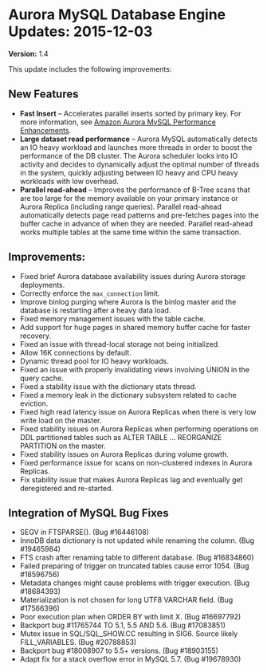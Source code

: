 # Aurora MySQL Database Engine Updates: 2015\-12\-03<a name="AuroraMySQL.Updates.20151203"></a>

**Version:** 1\.4

This update includes the following improvements:

## New Features<a name="AuroraMySQL.Updates.20151203.New"></a>
+ **Fast Insert** – Accelerates parallel inserts sorted by primary key\. For more information, see [Amazon Aurora MySQL Performance Enhancements](Aurora.AuroraMySQL.Overview.md#Aurora.AuroraMySQL.Performance)\.
+ **Large dataset read performance** – Aurora MySQL automatically detects an IO heavy workload and launches more threads in order to boost the performance of the DB cluster\. The Aurora scheduler looks into IO activity and decides to dynamically adjust the optimal number of threads in the system, quickly adjusting between IO heavy and CPU heavy workloads with low overhead\.
+ **Parallel read\-ahead** – Improves the performance of B\-Tree scans that are too large for the memory available on your primary instance or Aurora Replica \(including range queries\)\. Parallel read\-ahead automatically detects page read patterns and pre\-fetches pages into the buffer cache in advance of when they are needed\. Parallel read\-ahead works multiple tables at the same time within the same transaction\.

## Improvements:<a name="AuroraMySQL.Updates.20151203.Improvements"></a>
+ Fixed brief Aurora database availability issues during Aurora storage deployments\. 
+ Correctly enforce the `max_connection` limit\.
+ Improve binlog purging where Aurora is the binlog master and the database is restarting after a heavy data load\. 
+ Fixed memory management issues with the table cache\. 
+ Add support for huge pages in shared memory buffer cache for faster recovery\. 
+ Fixed an issue with thread\-local storage not being initialized\. 
+ Allow 16K connections by default\. 
+ Dynamic thread pool for IO heavy workloads\. 
+ Fixed an issue with properly invalidating views involving UNION in the query cache\. 
+ Fixed a stability issue with the dictionary stats thread\. 
+ Fixed a memory leak in the dictionary subsystem related to cache eviction\. 
+ Fixed high read latency issue on Aurora Replicas when there is very low write load on the master\. 
+ Fixed stability issues on Aurora Replicas when performing operations on DDL partitioned tables such as ALTER TABLE \.\.\. REORGANIZE PARTITION on the master\. 
+ Fixed stability issues on Aurora Replicas during volume growth\. 
+ Fixed performance issue for scans on non\-clustered indexes in Aurora Replicas\. 
+ Fix stability issue that makes Aurora Replicas lag and eventually get deregistered and re\-started\. 

## Integration of MySQL Bug Fixes<a name="AuroraMySQL.Updates.20151203.BugFixes"></a>
+ SEGV in FTSPARSE\(\)\. \(Bug \#16446108\)
+ InnoDB data dictionary is not updated while renaming the column\. \(Bug \#19465984\)
+ FTS crash after renaming table to different database\. \(Bug \#16834860\)
+ Failed preparing of trigger on truncated tables cause error 1054\. \(Bug \#18596756\)
+ Metadata changes might cause problems with trigger execution\. \(Bug \#18684393\)
+ Materialization is not chosen for long UTF8 VARCHAR field\. \(Bug \#17566396\)
+ Poor execution plan when ORDER BY with limit X\. \(Bug \#16697792\)
+ Backport bug \#11765744 TO 5\.1, 5\.5 AND 5\.6\. \(Bug \#17083851\)
+ Mutex issue in SQL/SQL\_SHOW\.CC resulting in SIG6\. Source likely FILL\_VARIABLES\. \(Bug \#20788853\)
+ Backport bug \#18008907 to 5\.5\+ versions\. \(Bug \#18903155\)
+ Adapt fix for a stack overflow error in MySQL 5\.7\. \(Bug \#19678930\)